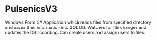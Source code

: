 # PulsenicsV3
Windows Form C# Application which reads files from specified directory and saves their information into SQL DB. Watches for file changes and updates the DB according. Can create users and assign users to files.
